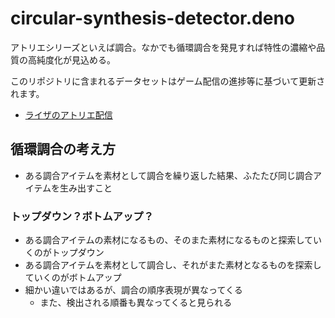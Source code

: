 # circular-synthesis-detector.deno

アトリエシリーズといえば調合。なかでも循環調合を発見すれば特性の濃縮や品質の高純度化が見込める。

このリポジトリに含まれるデータセットはゲーム配信の進捗等に基づいて更新されます。

- [ライザのアトリエ配信](https://www.youtube.com/playlist?list=PLjlQnMeB78uxItZT6V2ibZ76CRP_sduuA)

## 循環調合の考え方

- ある調合アイテムを素材として調合を繰り返した結果、ふたたび同じ調合アイテムを生み出すこと

### トップダウン？ボトムアップ？

- ある調合アイテムの素材になるもの、そのまた素材になるものと探索していくのがトップダウン
- ある調合アイテムを素材として調合し、それがまた素材となるものを探索していくのがボトムアップ
- 細かい違いではあるが、調合の順序表現が異なってくる
  - また、検出される順番も異なってくると見られる
